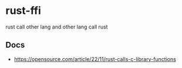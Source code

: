# rust-ffi

rust call other lang and other lang call rust

## Docs

* <https://opensource.com/article/22/11/rust-calls-c-library-functions>
